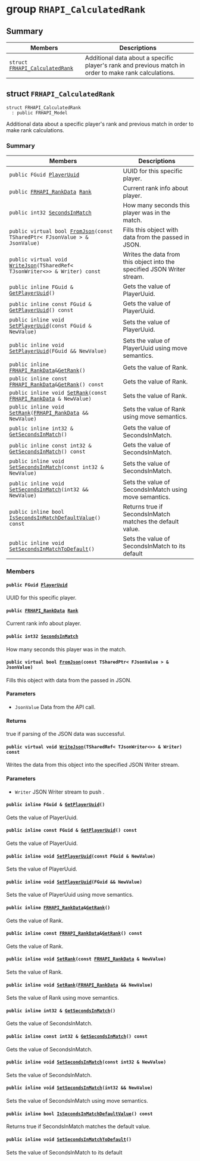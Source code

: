 # group `RHAPI_CalculatedRank` <a id="group__RHAPI__CalculatedRank"></a>

## Summary

 Members                        | Descriptions                                
--------------------------------|---------------------------------------------
`struct `[`FRHAPI_CalculatedRank`](#structFRHAPI__CalculatedRank) | Additional data about a specific player&#39;s rank and previous match in order to make rank calculations.

## struct `FRHAPI_CalculatedRank` <a id="structFRHAPI__CalculatedRank"></a>

```
struct FRHAPI_CalculatedRank
  : public FRHAPI_Model
```

Additional data about a specific player&#39;s rank and previous match in order to make rank calculations.

### Summary

 Members                        | Descriptions                                
--------------------------------|---------------------------------------------
`public FGuid `[`PlayerUuid`](#structFRHAPI__CalculatedRank_1a825e0de2c44b5e14f630f275e013a71c) | UUID for this specific player.
`public `[`FRHAPI_RankData`](RHAPI_RankData.md#structFRHAPI__RankData)` `[`Rank`](#structFRHAPI__CalculatedRank_1aa1931e3cc305f5c2d372305826dc04dc) | Current rank info about player.
`public int32 `[`SecondsInMatch`](#structFRHAPI__CalculatedRank_1ada5c0579a48d3d9c965490f8d3477cce) | How many seconds this player was in the match.
`public virtual bool `[`FromJson`](#structFRHAPI__CalculatedRank_1a1de153b9241a13f3b0ed1fb4a124b690)`(const TSharedPtr< FJsonValue > & JsonValue)` | Fills this object with data from the passed in JSON.
`public virtual void `[`WriteJson`](#structFRHAPI__CalculatedRank_1aee982c6953d3d6042c37b076723b5411)`(TSharedRef< TJsonWriter<>> & Writer) const` | Writes the data from this object into the specified JSON Writer stream.
`public inline FGuid & `[`GetPlayerUuid`](#structFRHAPI__CalculatedRank_1a23eb6f9a81ec5b67b9c33f91ffc09d38)`()` | Gets the value of PlayerUuid.
`public inline const FGuid & `[`GetPlayerUuid`](#structFRHAPI__CalculatedRank_1a4c07334df92f32db94bb54e96363000a)`() const` | Gets the value of PlayerUuid.
`public inline void `[`SetPlayerUuid`](#structFRHAPI__CalculatedRank_1aa56c5dfd075679ba8b1c684bca4eea8a)`(const FGuid & NewValue)` | Sets the value of PlayerUuid.
`public inline void `[`SetPlayerUuid`](#structFRHAPI__CalculatedRank_1a0066dd8e93c29ebd1863625fe9d41649)`(FGuid && NewValue)` | Sets the value of PlayerUuid using move semantics.
`public inline `[`FRHAPI_RankData`](RHAPI_RankData.md#structFRHAPI__RankData)` & `[`GetRank`](#structFRHAPI__CalculatedRank_1a01d752790234a0f2fe2240c0c8eb6935)`()` | Gets the value of Rank.
`public inline const `[`FRHAPI_RankData`](RHAPI_RankData.md#structFRHAPI__RankData)` & `[`GetRank`](#structFRHAPI__CalculatedRank_1aeb5293ed0c9b95577eea91d64d7e04fc)`() const` | Gets the value of Rank.
`public inline void `[`SetRank`](#structFRHAPI__CalculatedRank_1ab814ff501109574949f1111076b770ae)`(const `[`FRHAPI_RankData`](RHAPI_RankData.md#structFRHAPI__RankData)` & NewValue)` | Sets the value of Rank.
`public inline void `[`SetRank`](#structFRHAPI__CalculatedRank_1a3d596957178ca447e4ae1015ce8d454e)`(`[`FRHAPI_RankData`](RHAPI_RankData.md#structFRHAPI__RankData)` && NewValue)` | Sets the value of Rank using move semantics.
`public inline int32 & `[`GetSecondsInMatch`](#structFRHAPI__CalculatedRank_1ab7c748a2fb5aeec687fee19377f8a193)`()` | Gets the value of SecondsInMatch.
`public inline const int32 & `[`GetSecondsInMatch`](#structFRHAPI__CalculatedRank_1a1e007b264b40f43b370b89f5fb62803a)`() const` | Gets the value of SecondsInMatch.
`public inline void `[`SetSecondsInMatch`](#structFRHAPI__CalculatedRank_1a8e54a27497f98dc342393cf73f8700c4)`(const int32 & NewValue)` | Sets the value of SecondsInMatch.
`public inline void `[`SetSecondsInMatch`](#structFRHAPI__CalculatedRank_1a9da3e3da3c35b0144dff99087c7231d1)`(int32 && NewValue)` | Sets the value of SecondsInMatch using move semantics.
`public inline bool `[`IsSecondsInMatchDefaultValue`](#structFRHAPI__CalculatedRank_1a0420e2969a5244a9f0d698845ba1e8ac)`() const` | Returns true if SecondsInMatch matches the default value.
`public inline void `[`SetSecondsInMatchToDefault`](#structFRHAPI__CalculatedRank_1a2e12a2273c581b7a43eaef6c5bb197d2)`()` | Sets the value of SecondsInMatch to its default

### Members

#### `public FGuid `[`PlayerUuid`](#structFRHAPI__CalculatedRank_1a825e0de2c44b5e14f630f275e013a71c) <a id="structFRHAPI__CalculatedRank_1a825e0de2c44b5e14f630f275e013a71c"></a>

UUID for this specific player.

#### `public `[`FRHAPI_RankData`](RHAPI_RankData.md#structFRHAPI__RankData)` `[`Rank`](#structFRHAPI__CalculatedRank_1aa1931e3cc305f5c2d372305826dc04dc) <a id="structFRHAPI__CalculatedRank_1aa1931e3cc305f5c2d372305826dc04dc"></a>

Current rank info about player.

#### `public int32 `[`SecondsInMatch`](#structFRHAPI__CalculatedRank_1ada5c0579a48d3d9c965490f8d3477cce) <a id="structFRHAPI__CalculatedRank_1ada5c0579a48d3d9c965490f8d3477cce"></a>

How many seconds this player was in the match.

#### `public virtual bool `[`FromJson`](#structFRHAPI__CalculatedRank_1a1de153b9241a13f3b0ed1fb4a124b690)`(const TSharedPtr< FJsonValue > & JsonValue)` <a id="structFRHAPI__CalculatedRank_1a1de153b9241a13f3b0ed1fb4a124b690"></a>

Fills this object with data from the passed in JSON.

#### Parameters
* `JsonValue` Data from the API call.

#### Returns
true if parsing of the JSON data was successful.

#### `public virtual void `[`WriteJson`](#structFRHAPI__CalculatedRank_1aee982c6953d3d6042c37b076723b5411)`(TSharedRef< TJsonWriter<>> & Writer) const` <a id="structFRHAPI__CalculatedRank_1aee982c6953d3d6042c37b076723b5411"></a>

Writes the data from this object into the specified JSON Writer stream.

#### Parameters
* `Writer` JSON Writer stream to push .

#### `public inline FGuid & `[`GetPlayerUuid`](#structFRHAPI__CalculatedRank_1a23eb6f9a81ec5b67b9c33f91ffc09d38)`()` <a id="structFRHAPI__CalculatedRank_1a23eb6f9a81ec5b67b9c33f91ffc09d38"></a>

Gets the value of PlayerUuid.

#### `public inline const FGuid & `[`GetPlayerUuid`](#structFRHAPI__CalculatedRank_1a4c07334df92f32db94bb54e96363000a)`() const` <a id="structFRHAPI__CalculatedRank_1a4c07334df92f32db94bb54e96363000a"></a>

Gets the value of PlayerUuid.

#### `public inline void `[`SetPlayerUuid`](#structFRHAPI__CalculatedRank_1aa56c5dfd075679ba8b1c684bca4eea8a)`(const FGuid & NewValue)` <a id="structFRHAPI__CalculatedRank_1aa56c5dfd075679ba8b1c684bca4eea8a"></a>

Sets the value of PlayerUuid.

#### `public inline void `[`SetPlayerUuid`](#structFRHAPI__CalculatedRank_1a0066dd8e93c29ebd1863625fe9d41649)`(FGuid && NewValue)` <a id="structFRHAPI__CalculatedRank_1a0066dd8e93c29ebd1863625fe9d41649"></a>

Sets the value of PlayerUuid using move semantics.

#### `public inline `[`FRHAPI_RankData`](RHAPI_RankData.md#structFRHAPI__RankData)` & `[`GetRank`](#structFRHAPI__CalculatedRank_1a01d752790234a0f2fe2240c0c8eb6935)`()` <a id="structFRHAPI__CalculatedRank_1a01d752790234a0f2fe2240c0c8eb6935"></a>

Gets the value of Rank.

#### `public inline const `[`FRHAPI_RankData`](RHAPI_RankData.md#structFRHAPI__RankData)` & `[`GetRank`](#structFRHAPI__CalculatedRank_1aeb5293ed0c9b95577eea91d64d7e04fc)`() const` <a id="structFRHAPI__CalculatedRank_1aeb5293ed0c9b95577eea91d64d7e04fc"></a>

Gets the value of Rank.

#### `public inline void `[`SetRank`](#structFRHAPI__CalculatedRank_1ab814ff501109574949f1111076b770ae)`(const `[`FRHAPI_RankData`](RHAPI_RankData.md#structFRHAPI__RankData)` & NewValue)` <a id="structFRHAPI__CalculatedRank_1ab814ff501109574949f1111076b770ae"></a>

Sets the value of Rank.

#### `public inline void `[`SetRank`](#structFRHAPI__CalculatedRank_1a3d596957178ca447e4ae1015ce8d454e)`(`[`FRHAPI_RankData`](RHAPI_RankData.md#structFRHAPI__RankData)` && NewValue)` <a id="structFRHAPI__CalculatedRank_1a3d596957178ca447e4ae1015ce8d454e"></a>

Sets the value of Rank using move semantics.

#### `public inline int32 & `[`GetSecondsInMatch`](#structFRHAPI__CalculatedRank_1ab7c748a2fb5aeec687fee19377f8a193)`()` <a id="structFRHAPI__CalculatedRank_1ab7c748a2fb5aeec687fee19377f8a193"></a>

Gets the value of SecondsInMatch.

#### `public inline const int32 & `[`GetSecondsInMatch`](#structFRHAPI__CalculatedRank_1a1e007b264b40f43b370b89f5fb62803a)`() const` <a id="structFRHAPI__CalculatedRank_1a1e007b264b40f43b370b89f5fb62803a"></a>

Gets the value of SecondsInMatch.

#### `public inline void `[`SetSecondsInMatch`](#structFRHAPI__CalculatedRank_1a8e54a27497f98dc342393cf73f8700c4)`(const int32 & NewValue)` <a id="structFRHAPI__CalculatedRank_1a8e54a27497f98dc342393cf73f8700c4"></a>

Sets the value of SecondsInMatch.

#### `public inline void `[`SetSecondsInMatch`](#structFRHAPI__CalculatedRank_1a9da3e3da3c35b0144dff99087c7231d1)`(int32 && NewValue)` <a id="structFRHAPI__CalculatedRank_1a9da3e3da3c35b0144dff99087c7231d1"></a>

Sets the value of SecondsInMatch using move semantics.

#### `public inline bool `[`IsSecondsInMatchDefaultValue`](#structFRHAPI__CalculatedRank_1a0420e2969a5244a9f0d698845ba1e8ac)`() const` <a id="structFRHAPI__CalculatedRank_1a0420e2969a5244a9f0d698845ba1e8ac"></a>

Returns true if SecondsInMatch matches the default value.

#### `public inline void `[`SetSecondsInMatchToDefault`](#structFRHAPI__CalculatedRank_1a2e12a2273c581b7a43eaef6c5bb197d2)`()` <a id="structFRHAPI__CalculatedRank_1a2e12a2273c581b7a43eaef6c5bb197d2"></a>

Sets the value of SecondsInMatch to its default

